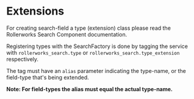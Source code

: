 Extensions
==========

For creating search-field a type (extension) class please read the Rollerworks Search Component
documentation.

Registering types with the SearchFactory is done by tagging the service with
`rollerworks_search.type` or `rollerworks_search.type_extension` respectively.

The tag must have an `alias` parameter indicating the type-name,
or the field-type that's being extended.

**Note: For field-types the alias must equal the actual type-name.**

